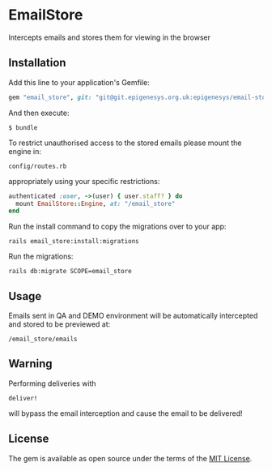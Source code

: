 # EmailStore

Intercepts emails and stores them for viewing in the browser

## Installation

Add this line to your application's Gemfile:

```ruby
gem "email_store", git: "git@git.epigenesys.org.uk:epigenesys/email-store.git"
```

And then execute:

    $ bundle

To restrict unauthorised access to the stored emails please mount the engine in:

    config/routes.rb

appropriately using your specific restrictions:
```ruby
authenticated :user, ->(user) { user.staff? } do
  mount EmailStore::Engine, at: "/email_store"
end
```

Run the install command to copy the migrations over to your app:

    rails email_store:install:migrations

Run the migrations:

    rails db:migrate SCOPE=email_store

## Usage

Emails sent in QA and DEMO environment will be automatically intercepted and stored to be previewed at:

    /email_store/emails

## Warning

Performing deliveries with

    deliver!

will bypass the email interception and cause the email to be delivered!

## License

The gem is available as open source under the terms of the [MIT License](https://opensource.org/licenses/MIT).

